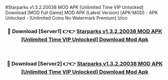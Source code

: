 #Starparks v1.3.2.20038 MOD APK [Unlimited Time VIP Unlocked] Download [MOD Full Game] MOD APK (Latest Version) [APK-MOD] - APK Unlocked - [Unlimited Coins No Watermark Premium] lzlco



<div align="center">

<h3>🔴 Download [Server1] 👉👉 <a href="https://momento.my/?title=Starparks_v1.3.2.20038_MOD_APK_[Unlimited_Time_VIP_Unlocked]_Download">Starparks v1.3.2.20038 MOD APK [Unlimited Time VIP Unlocked] Download Mod Apk</a></h3><br>

<h3>🔴 Download [Server2] 👉👉 <a href="https://momento.my/?title=Starparks_v1.3.2.20038_MOD_APK_[Unlimited_Time_VIP_Unlocked]_Download">Starparks v1.3.2.20038 MOD APK [Unlimited Time VIP Unlocked] Download Mod Apk</a></h3>
</div>

